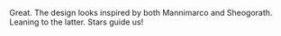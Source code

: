 Great. The design looks inspired by both Mannimarco and Sheogorath. Leaning to the latter. Stars guide us!
